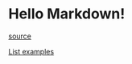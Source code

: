 Hello Markdown!
===============

[source](/examples/source.html?src=markdown.html)

[List examples](/examples/)
